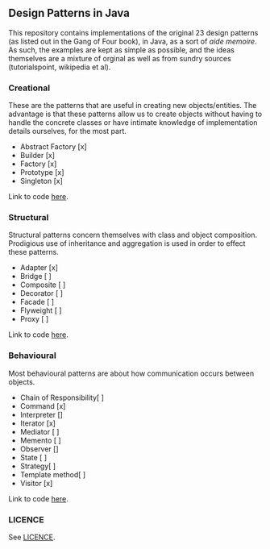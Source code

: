 ## Design Patterns in Java

This repository contains implementations of the original 23 design patterns (as listed out in the Gang of Four book), in Java, as a sort of *aide memoire*. As such, the examples
are kept as simple as possible, and the ideas themselves are a mixture of orginal as well as from sundry sources (tutorialspoint, wikipedia et al).

### Creational

These are the patterns that are useful in creating new objects/entities. The advantage is that these patterns allow us to create objects without having to handle the concrete
classes or have intimate knowledge of implementation details ourselves, for the most part.

  * Abstract Factory [x]
  * Builder [x]
  * Factory [x]
  * Prototype [x]
  * Singleton [x]

Link to code [here](src/main/java/com/z0ltan/designpatterns/creational).


### Structural

Structural patterns concern themselves with class and object composition. Prodigious use of inheritance and aggregation is used in order to effect these patterns.

  * Adapter [x]
  * Bridge [ ]
  * Composite [ ]
  * Decorator [ ]
  * Facade [ ]
  * Flyweight [ ]
  * Proxy [ ]

Link to code [here](src/main/java/com/z0ltan/designpatterns/structural).

### Behavioural

Most behavioural patterns are about how communication occurs between objects.

  * Chain of Responsibility[ ]
  * Command [x]
  * Interpreter []
  * Iterator [x]
  * Mediator [ ]
  * Memento [ ]
  * Observer []
  * State [ ]
  * Strategy[ ]
  * Template method[ ]
  * Visitor [x]

Link to code [here](src/main/java/com/z0ltan/designpatterns/behavioural).

### LICENCE

See [LICENCE](LICENSE.md).